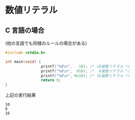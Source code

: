 # 数値リテラル

## C 言語の場合

(他の言語でも同様のルールの場合がある)

```c
#include <stdio.h>

int main(void) {
				printf("%d\n",   10); /* 10進数リテラル */
				printf("%d\n",  010); /*  8進数リテラル */
				printf("%d\n", 0x10); /* 16進数リテラル */
				return 0;
}

```

上記の実行結果

```
10
8
16
```
